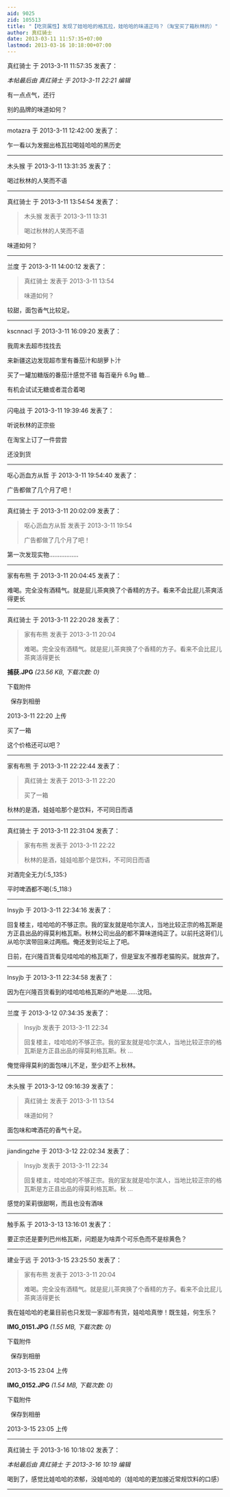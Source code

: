 ```yaml
---
aid: 9025
zid: 105513
title: "【吃货属性】发现了娃哈哈的格瓦拉，娃哈哈的味道正吗？（淘宝买了箱秋林的）"
author: 真红骑士
date: 2013-03-11 11:57:35+07:00
lastmod: 2013-03-16 10:18:00+07:00
---
```


真红骑士 于 2013-3-11 11:57:35 发表了：

_本帖最后由 真红骑士 于 2013-3-11 22:21 编辑_

有一点点气，还行

别的品牌的味道如何？

---

motazra 于 2013-3-11 12:42:00 发表了：

乍一看以为发掘出格瓦拉喝娃哈哈的黑历史

---

木头猴 于 2013-3-11 13:31:35 发表了：

喝过秋林的人笑而不语

---

真红骑士 于 2013-3-11 13:54:54 发表了：

> 木头猴 发表于 2013-3-11 13:31
>
> 喝过秋林的人笑而不语

味道如何？

---

兰度 于 2013-3-11 14:00:12 发表了：

> 真红骑士 发表于 2013-3-11 13:54
>
> 味道如何？

较甜，面包香气比较足。

---

kscnnacl 于 2013-3-11 16:09:20 发表了：

我周末去超市找找去

来新疆这边发现超市里有番茄汁和胡萝卜汁

买了一罐加糖版的番茄汁感觉不错 每百毫升 6.9g 糖...

有机会试试无糖或者混合着喝

---

闪电战 于 2013-3-11 19:39:46 发表了：

听说秋林的正宗些

在淘宝上订了一件尝尝

还没到货

---

呕心沥血方从哲 于 2013-3-11 19:54:40 发表了：

广告都做了几个月了吧！

---

真红骑士 于 2013-3-11 20:02:09 发表了：

> 呕心沥血方从哲 发表于 2013-3-11 19:54
>
> 广告都做了几个月了吧！

第一次发现实物.................

---

家有布熊 于 2013-3-11 20:04:45 发表了：

难喝。完全没有酒精气。就是屁儿茶爽换了个香精的方子。看来不会比屁儿茶爽活得更长

---

真红骑士 于 2013-3-11 22:20:28 发表了：

> 家有布熊 发表于 2013-3-11 20:04
>
> 难喝。完全没有酒精气。就是屁儿茶爽换了个香精的方子。看来不会比屁儿茶爽活得更长

**捕获.JPG** _(23.56 KB, 下载次数: 0)_

下载附件

&nbsp;
保存到相册

2013-3-11 22:20 上传

买了一箱

这个价格还可以吧？

---

家有布熊 于 2013-3-11 22:22:44 发表了：

> 真红骑士 发表于 2013-3-11 22:20
>
> 买了一箱

秋林的是酒，娃娃哈那个是饮料，不可同日而语

---

真红骑士 于 2013-3-11 22:31:04 发表了：

> 家有布熊 发表于 2013-3-11 22:22
>
> 秋林的是酒，娃娃哈那个是饮料，不可同日而语

对酒完全无力{:5_135:}

平时啤酒都不喝{:5_118:}

---

lnsyjb 于 2013-3-11 22:34:16 发表了：

回复楼主，哇哈哈的不够正宗。我的室友就是哈尔滨人，当地比较正宗的格瓦斯是方正县出品的得莫利格瓦斯。秋林公司出品的都不算味道纯正了。以前托这哥们儿从哈尔滨带回来过两瓶。俺还发到论坛上了吧。

日前，在兴隆百货看见哇哈哈的格瓦斯了，但是室友不推荐老猫购买。就放弃了。

---

lnsyjb 于 2013-3-11 22:34:58 发表了：

因为在兴隆百货看到的哇哈哈格瓦斯的产地是……沈阳。

---

兰度 于 2013-3-12 07:34:35 发表了：

> lnsyjb 发表于 2013-3-11 22:34
>
> 回复楼主，哇哈哈的不够正宗。我的室友就是哈尔滨人，当地比较正宗的格瓦斯是方正县出品的得莫利格瓦斯。秋 ...

俺觉得得莫利的面包味儿不足，至少赶不上秋林。

---

木头猴 于 2013-3-12 09:16:39 发表了：

> 真红骑士 发表于 2013-3-11 13:54
>
> 味道如何？

面包味和啤酒花的香气十足。

---

jiandingzhe 于 2013-3-12 22:02:34 发表了：

> lnsyjb 发表于 2013-3-11 22:34
>
> 回复楼主，哇哈哈的不够正宗。我的室友就是哈尔滨人，当地比较正宗的格瓦斯是方正县出品的得莫利格瓦斯。秋 ...

感觉的茉莉很甜啊，而且也没有酒味

---

触手系 于 2013-3-13 13:16:01 发表了：

要正宗还是要列巴州格瓦斯，问题是为啥弄个可乐色而不是棕黄色？

---

建业于远 于 2013-3-15 23:25:50 发表了：

> 家有布熊 发表于 2013-3-11 20:04
>
> 难喝。完全没有酒精气。就是屁儿茶爽换了个香精的方子。看来不会比屁儿茶爽活得更长

我在娃哈哈的老巢目前也只发现一家超市有货，娃哈哈真惨！既生娃，何生乐？

**IMG_0151.JPG** _(1.55 MB, 下载次数: 0)_

下载附件

&nbsp;
保存到相册

2013-3-15 23:04 上传

**IMG_0152.JPG** _(1.54 MB, 下载次数: 0)_

下载附件

&nbsp;
保存到相册

2013-3-15 23:05 上传

---

真红骑士 于 2013-3-16 10:18:02 发表了：

_本帖最后由 真红骑士 于 2013-3-16 10:19 编辑_

喝到了，感觉比娃哈哈的浓郁，没娃哈哈的（娃哈哈的更加接近常规饮料的口感）

---
